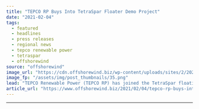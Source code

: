 ```yaml
---
title: "TEPCO RP Buys Into TetraSpar Floater Demo Project"
date: "2021-02-04"
tags: 
  - featured
  - headlines
  - press releases
  - regional news
  - tepco renewable power
  - tetraspar
  - offshorewind
source: "offshorewind"
image_url: "https://cdn.offshorewind.biz/wp-content/uploads/sites/2/2021/02/04122008/TEPCO-RP-Buys-Into-TetraSpar-Floater-Demo-Project.png"
image_fp: "/assets/img/post_thumbnails/35.png"
lead: "TEPCO Renewable Power (TEPCO RP) has joined the TetraSpar floating foundation demonstration project by"
article_url: "https://www.offshorewind.biz/2021/02/04/tepco-rp-buys-into-tetraspar-floater-demo-project/"
---
```


---
